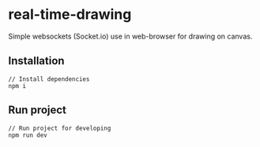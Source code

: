 # real-time-drawing

Simple websockets (Socket.io) use in web-browser for drawing on canvas.

## Installation

``` 
// Install dependencies
npm i
``` 

## Run project

``` 
// Run project for developing 
npm run dev
``` 